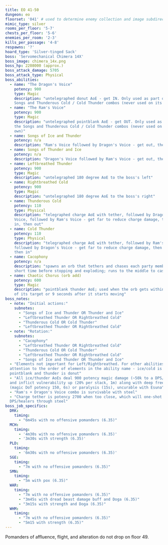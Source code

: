 ```yaml
---
title: EO 41-50
dungeon: eo
floorset: '041' # used to determine enemy collection and image subdirectory
mimic_type: silver
rooms_per_floor: '5-7'
chests_per_floor: '5-6'
enemies_per_room: '2-3'
kills_per_passage: '4-8'
respawns: '?'
hoard_type: 'Silver-tinged Sack'
boss: 'Servomechanical Chimera 14X'
boss_image: chimera_14x.png
boss_hp: 2208000 (approx.)
boss_attack_damage: 5705
boss_attack_type: Physical
boss_abilities:
  - name: "The Dragon's Voice"
    potency: 900
    type: Magic
    description: "untelegraphed donut AoE - get IN. Only used as part of the
    Songs and Thunderous Cold / Cold Thunder combos (never used on its own)"
  - name: "The Ram's Voice"
    potency: 900
    type: Magic
    description: "untelegraphed pointblank AoE - get OUT. Only used as part of
    the Songs and Thunderous Cold / Cold Thunder combos (never used on its
    own)"
  - name: Songs of Ice and Thunder
    potency: n/a
    description: "Ram's Voice followed by Dragon's Voice - get out, then in"
  - name: Songs of Thunder and Ice
    potency: n/a
    description: "Dragon's Voice followed by Ram's Voice - get out, then in"
  - name: Leftbreathed Thunder
    potency: 900
    type: Magic
    description: "untelegraphed 180 degree AoE to the boss's left"
  - name: Rightbreathed Cold
    potency: 900
    type: Magic
    description: "untelegraphed 180 degree AoE to the boss's right"
  - name: Thunderous Cold
    potency: 110
    type: Physical
    description: "telegraphed charge AoE with tether, followed by Dragon's
    Voice, followed by Ram's Voice - get far to reduce charge damage, then get
    in, then out"
  - name: Cold Thunder
    potency: 110
    type: Physical
    description: "telegraphed charge AoE with tether, followed by Ram's Voice,
    followed by Dragon's Voice - get far to reduce charge damage, then get out,
    then in"
  - name: Cacophony
    potency: n/a
    description: "spawns an orb that tethers and chases each party member for a
    short time before stopping and exploding; runs to the middle to cast this"
  - name: Chaotic Chorus (orb add)
    potency: 600
    type: Magic
    description: "pointblank thunder AoE; used when the orb gets within range
    of its target or 9 seconds after it starts moving"
boss_notes:
  - note: "Initial actions:"
    subnotes:
      - "Songs of Ice and Thunder OR Thunder and Ice"
      - "Leftbreathed Thunder OR Rightbreathed Cold"
      - "Thunderous Cold OR Cold Thunder"
      - "Leftbreathed Thunder OR Rightbreathed Cold"
  - note: "Rotation:"
    subnotes:
      - "Cacophony"
      - "Leftbreathed Thunder OR Rightbreathed Cold"
      - "Thunderous Cold OR Cold Thunder"
      - "Leftbreathed Thunder OR Rightbreathed Cold"
      - "Songs of Ice and Thunder OR Thunder and Ice"
  - "Elements not important for Left/Rightbreathed. For other abilities, pay
  attention to the order of elements in the ability name - ice/cold is
  pointblank and thunder is donut"
  - "All ice/thunder AoEs deal 900 potency magic damage (~50k to a DPS/healer)
  and inflict vulnerability up (20% per stack, 1m) along with deep freeze
  (magic DoT potency 150, 6s) or paralysis (15s), uncurable with Esuna"
  - "Ram's + Dragon's Voice combo is survivable with steel"
  - "Charge tether is potency 2700 when too close, which will one-shot
  DPS/healers through steel"
boss_job_specifics:
  DRK:
    timing:
      - "6m45s with no offensive pomanders (6.35)"
  MCH:
    timing:
      - '4m30s with no offensive pomanders (6.35)'
      - '3m30s with strength (6.35)'
  PLD:
    timing:
      - '6m30s with no offensive pomanders (6.35)'
  SGE:
    timing:
      - "7m with no offensive pomanders (6.35)"
  SMN:
    timing:
      - "5m with pox (6.35)"
  WAR:
    timing:
      - "7m with no offensive pomanders (6.35)"
      - "3m45s with dread beast damage buff and Doga (6.35)"
      - "3m15s with strength and Doga (6.35)"
  WHM:
    timing:
      - "7m with no offensive pomanders (6.35)"
      - "5m15 with strength (6.35)"
---
```


Pomanders of affluence, flight, and alteration do not drop on floor 49.
